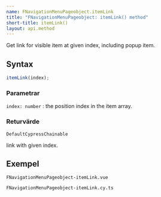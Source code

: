 ```yaml
---
name: FNavigationMenuPageobject.itemLink
title: "FNavigationMenuPageobject: itemLink() method"
short-title: itemLink()
layout: api.method
---
```


Get link for visible item at given index, including popup item.

## Syntax

```ts nocompile nolint
itemLink(index);
```

### Parametrar

`index: number`
: the position index in the item array.

### Returvärde

`DefaultCypressChainable`

link with given index.

## Exempel

```import static
FNavigationMenuPageobject-itemLink.vue
```

```import
FNavigationMenuPageobject-itemLink.cy.ts
```
